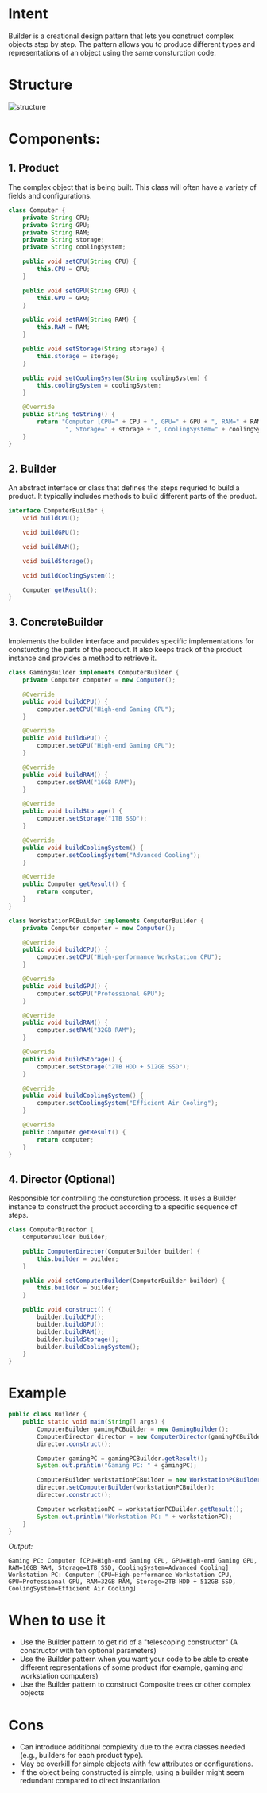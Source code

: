 # Intent

Builder is a creational design pattern that lets you construct complex objects step by step. The pattern allows you to produce different types and representations of an object using the same consturction code.

# Structure

![structure](/builder/builder.png)

# Components:

## 1. Product
The complex object that is being built. This class will often have a variety of fields and configurations.

```java
class Computer {
    private String CPU;
    private String GPU;
    private String RAM;
    private String storage;
    private String coolingSystem;

    public void setCPU(String CPU) {
        this.CPU = CPU;
    }

    public void setGPU(String GPU) {
        this.GPU = GPU;
    }

    public void setRAM(String RAM) {
        this.RAM = RAM;
    }

    public void setStorage(String storage) {
        this.storage = storage;
    }

    public void setCoolingSystem(String coolingSystem) {
        this.coolingSystem = coolingSystem;
    }

    @Override
    public String toString() {
        return "Computer [CPU=" + CPU + ", GPU=" + GPU + ", RAM=" + RAM +
                ", Storage=" + storage + ", CoolingSystem=" + coolingSystem + "]";
    }
}
```

## 2. Builder
An abstract interface or class that defines the steps requried to build a product. It typically includes methods to build different parts of the product.

```java
interface ComputerBuilder {
    void buildCPU();

    void buildGPU();

    void buildRAM();

    void buildStorage();

    void buildCoolingSystem();

    Computer getResult();
}
```

## 3. ConcreteBuilder
Implements the builder interface and provides specific implementations for consturcting the parts of the product. It also keeps track of the product instance and provides a method to retrieve it.

```java
class GamingBuilder implements ComputerBuilder {
    private Computer computer = new Computer();

    @Override
    public void buildCPU() {
        computer.setCPU("High-end Gaming CPU");
    }

    @Override
    public void buildGPU() {
        computer.setGPU("High-end Gaming GPU");
    }

    @Override
    public void buildRAM() {
        computer.setRAM("16GB RAM");
    }

    @Override
    public void buildStorage() {
        computer.setStorage("1TB SSD");
    }

    @Override
    public void buildCoolingSystem() {
        computer.setCoolingSystem("Advanced Cooling");
    }

    @Override
    public Computer getResult() {
        return computer;
    }
}

class WorkstationPCBuilder implements ComputerBuilder {
    private Computer computer = new Computer();

    @Override
    public void buildCPU() {
        computer.setCPU("High-performance Workstation CPU");
    }

    @Override
    public void buildGPU() {
        computer.setGPU("Professional GPU");
    }

    @Override
    public void buildRAM() {
        computer.setRAM("32GB RAM");
    }

    @Override
    public void buildStorage() {
        computer.setStorage("2TB HDD + 512GB SSD");
    }

    @Override
    public void buildCoolingSystem() {
        computer.setCoolingSystem("Efficient Air Cooling");
    }

    @Override
    public Computer getResult() {
        return computer;
    }
}
```

## 4. Director (Optional)
Responsible for controlling the consturction process. It uses a Builder instance to construct the product according to a specific sequence of steps.

```java
class ComputerDirector {
    ComputerBuilder builder;

    public ComputerDirector(ComputerBuilder builder) {
        this.builder = builder;
    }

    public void setComputerBuilder(ComputerBuilder builder) {
        this.builder = builder;
    }

    public void construct() {
        builder.buildCPU();
        builder.buildGPU();
        builder.buildRAM();
        builder.buildStorage();
        builder.buildCoolingSystem();
    }
}
```

# Example

```java
public class Builder {
    public static void main(String[] args) {
        ComputerBuilder gamingPCBuilder = new GamingBuilder();
        ComputerDirector director = new ComputerDirector(gamingPCBuilder);
        director.construct();

        Computer gamingPC = gamingPCBuilder.getResult();
        System.out.println("Gaming PC: " + gamingPC);

        ComputerBuilder workstationPCBuilder = new WorkstationPCBuilder();
        director.setComputerBuilder(workstationPCBuilder);
        director.construct();

        Computer workstationPC = workstationPCBuilder.getResult();
        System.out.println("Workstation PC: " + workstationPC);
    }
}
```

*Output:*
```
Gaming PC: Computer [CPU=High-end Gaming CPU, GPU=High-end Gaming GPU, RAM=16GB RAM, Storage=1TB SSD, CoolingSystem=Advanced Cooling]
Workstation PC: Computer [CPU=High-performance Workstation CPU, GPU=Professional GPU, RAM=32GB RAM, Storage=2TB HDD + 512GB SSD, CoolingSystem=Efficient Air Cooling]
```

# When to use it

- Use the Builder pattern to get rid of a "telescoping constructor" (A constructor with ten optional parameters)
- Use the Builder pattern when you want your code to be able to create different representations of some product (for example, gaming and workstation computers)
- Use the Builder pattern to construct Composite trees or other complex objects

# Cons

- Can introduce additional complexity due to the extra classes needed (e.g., builders for each product type).
- May be overkill for simple objects with few attributes or configurations.
- If the object being constructed is simple, using a builder might seem redundant compared to direct instantiation.
